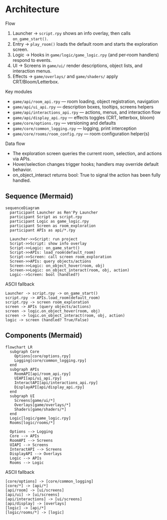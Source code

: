 # Architecture

Flow
1) Launcher → `script.rpy` shows an info overlay, then calls `on_game_start()`.
2) Entry → `play_room()` loads the default room and starts the exploration screen.
3) Logic → Hooks in `game/logic/game_logic.rpy` (and per‑room handlers) respond to events.
4) UI → Screens in `game/ui/` render descriptions, object lists, and interaction menus.
5) Effects → `game/overlays/` and `game/shaders/` apply CRT/Bloom/Letterbox.

Key modules
- `game/api/room_api.rpy` — room loading, object registration, navigation
- `game/api/ui_api.rpy` — description boxes, tooltips, screens helpers
- `game/api/interactions_api.rpy` — actions, menus, and interaction flow
- `game/api/display_api.rpy` — effects toggles (CRT, letterbox, bloom)
- `game/core/options.rpy` — versioning and defaults
- `game/core/common_logging.rpy` — logging, print interception
- `game/core/rooms/room_config.rpy` — room configuration helper(s)

Data flow
- The exploration screen queries the current room, selection, and actions via APIs.
- Hover/selection changes trigger hooks; handlers may override default behavior.
- on_object_interact returns bool: True to signal the action has been fully handled.

## Sequence (Mermaid)
```mermaid
sequenceDiagram
  participant Launcher as Ren'Py Launcher
  participant Script as script.rpy
  participant Logic as game_logic.rpy
  participant Screen as room_exploration
  participant APIs as api/*.rpy

  Launcher->>Script: run project
  Script->>Script: show info overlay
  Script->>Logic: on_game_start()
  Script->>APIs: load_room(default_room)
  Script->>Screen: call screen room_exploration
  Screen->>APIs: query objects/actions
  Screen->>Logic: on_object_hover(room, obj)
  Screen->>Logic: on_object_interact(room, obj, action)
  Logic-->Screen: bool (handled?)
```

ASCII fallback
```
Launcher -> script.rpy -> on_game_start()
script.rpy -> APIs.load_room(default_room)
script.rpy -> screen room_exploration
screen -> APIs (query objects/actions)
screen -> logic.on_object_hover(room, obj)
screen -> logic.on_object_interact(room, obj, action)
logic -> screen (handled? True/False)
```

## Components (Mermaid)
```mermaid
flowchart LR
  subgraph Core
    Options[core/options.rpy]
    Logging[core/common_logging.rpy]
  end
  subgraph APIs
    RoomAPI[api/room_api.rpy]
    UIAPI[api/ui_api.rpy]
    InteractAPI[api/interactions_api.rpy]
    DisplayAPI[api/display_api.rpy]
  end
  subgraph UI
    Screens[game/ui/*]
    Overlays[game/overlays/*]
    Shaders[game/shaders/*]
  end
  Logic[logic/game_logic.rpy]
  Rooms[logic/rooms/*]

  Options --> Logging
  Core --> APIs
  RoomAPI --> Screens
  UIAPI --> Screens
  InteractAPI --> Screens
  DisplayAPI --> Overlays
  Logic --> APIs
  Rooms --> Logic
```

ASCII fallback
```
[core/options] -> [core/common_logging]
[core/*] -> [api/*]
[api/room] -> [ui/screens]
[api/ui] -> [ui/screens]
[api/interactions] -> [ui/screens]
[api/display] -> [overlays]
[logic] -> [api/*]
[logic/rooms/*] -> [logic]
```

